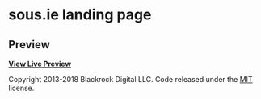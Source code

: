 # sous.ie landing page

## Preview

**[View Live Preview](https://tokkojin.github.io/sous-ie/)**


Copyright 2013-2018 Blackrock Digital LLC. Code released under the [MIT](https://github.com/BlackrockDigital/startbootstrap-new-age/blob/gh-pages/LICENSE) license.
